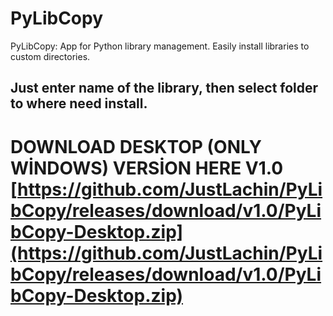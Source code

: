 # PyLibCopy
PyLibCopy: App for Python library management. Easily install libraries to custom directories.
## Just enter name of the library, then select folder to where need install.
# DOWNLOAD DESKTOP (ONLY WİNDOWS) VERSİON HERE V1.0 [https://github.com/JustLachin/PyLibCopy/releases/download/v1.0/PyLibCopy-Desktop.zip](https://github.com/JustLachin/PyLibCopy/releases/download/v1.0/PyLibCopy-Desktop.zip)
